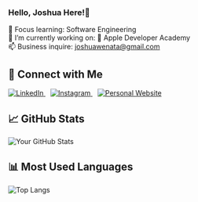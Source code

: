 ### Hello, Joshua Here!👋

🌱 Focus learning: Software Engineering
<br>
🔭 I’m currently working on:  Apple Developer Academy
<br>
📫 Business inquire: joshuawenata@gmail.com
<br>

## 🤝 Connect with Me
<a href="https://linkedin.com/in/joshuawenata" target="_blank">
    <img src="https://img.shields.io/badge/-LinkedIn-0A66C2?style=for-the-badge&logo=linkedin&logoColor=white" alt="LinkedIn">
</a>
<a href="https://instagram.com/joshuawenata" target="_blank" style="margin-left: 10px;">
    <img src="https://img.shields.io/badge/-Instagram-E4405F?style=for-the-badge&logo=instagram&logoColor=white" alt="Instagram">
</a>
<a href="https://joshuawenata.vercel.app" target="_blank" style="margin-left: 10px;">
    <img src="https://img.shields.io/badge/-Personal%20Website-d0edff?style=for-the-badge&logo=about-dot-me&logoColor=white" alt="Personal Website">
</a>

## 📈 GitHub Stats
![Your GitHub Stats](https://github-readme-stats.vercel.app/api?username=joshuawenata&show_icons=true&hide=issues&theme=algolia)

## 📊 Most Used Languages
![Top Langs](https://github-readme-stats.vercel.app/api/top-langs/?username=joshuawenata&layout=compact&theme=algolia)

